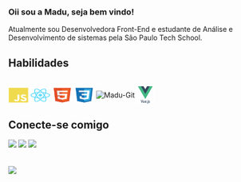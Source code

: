 ### Oii sou a Madu, seja bem vindo!

Atualmente sou Desenvolvedora Front-End e estudante de Análise e Desenvolvimento de sistemas pela São Paulo Tech School.


## Habilidades

<div style="display: inline_block"><br>
  <img align="center" alt="Madu-Js" height="30" width="40" src="https://raw.githubusercontent.com/devicons/devicon/master/icons/javascript/javascript-plain.svg">
  <img align="center" alt="Madu-React" height="30" width="40" src="https://raw.githubusercontent.com/devicons/devicon/master/icons/react/react-original.svg">
  <img align="center" alt="Madu-HTML" height="30" width="40" src="https://raw.githubusercontent.com/devicons/devicon/master/icons/html5/html5-original.svg">
  <img align="center" alt="Madu-CSS" height="30" width="40" src="https://raw.githubusercontent.com/devicons/devicon/master/icons/css3/css3-original.svg">
  <img align="center" alt="Madu-Git" src="https://www.vectorlogo.zone/logos/git-scm/git-scm-icon.svg" width="35" height="35"/>
  <img align="center" alt="Madu-Vue" src="https://raw.githubusercontent.com/devicons/devicon/master/icons/vuejs/vuejs-original-wordmark.svg" width="35" height="35"/>
</div>

## Conecte-se comigo

<div> 
  <a href="https://instagram.com/maahjx" target="_blank"><img src="https://img.shields.io/badge/-Instagram-%23E4405F?style=for-the-badge&logo=instagram&logoColor=white" target="_blank"></a>
  <a href = "mailto:maaahjx@gmail.com"><img src="https://img.shields.io/badge/-Gmail-%23333?style=for-the-badge&logo=gmail&logoColor=white" target="_blank"></a>
  <a href="https://www.linkedin.com/in/rafaella-ballerini-45875016a" target="_blank"><img src="https://img.shields.io/badge/-LinkedIn-%230077B5?style=for-the-badge&logo=linkedin&logoColor=white" target="_blank"></a> 
</div>
<br/>
<br/>
<div>
    <img height="220em" src="https://github-readme-stats.vercel.app/api?username=ferreiramadu&show_icons=true&t&theme=radical"/>
</div>
